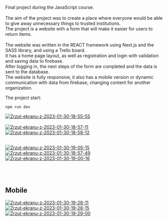 Final project during the JavaScript course.<br/><br/>
The aim of the project was to create a place where everyone would be able to give away unnecessary things to trusted institutions.<br/>
The project is a website with a form that will make it easier for users to return items.<br/><br/>
The website was written in the REACT framework using Next.js and the SASS library, and using a Trello board.<br/>
It has a home page layout, as well as registration and login with validation and saving data to firebase. <br/>
After logging in, the next steps of the form are completed and the data is sent to the database.<br/>
The website is fully responsive, it also has a mobile version or dynamic communication with data from firebase, changing content for another organization.

The project start:
```
npm run dev
```

<a href="https://postimg.cc/674q56yR" target="_blank"><img src="https://i.postimg.cc/MGdQ5vws/Zrzut-ekranu-z-2023-01-30-18-55-55.png" alt="Zrzut-ekranu-z-2023-01-30-18-55-55"/></a><br/><br/>
<a href='https://postimg.cc/3yk44Cbk' target='_blank'><img src='https://i.postimg.cc/VNRjhKqW/Zrzut-ekranu-z-2023-01-30-18-57-11.png' border='0' alt='Zrzut-ekranu-z-2023-01-30-18-57-11'/></a>
<a href="https://postimg.cc/BtHFBpZD" target="_blank"><img src="https://i.postimg.cc/xjFPYpWs/Zrzut-ekranu-z-2023-01-30-18-58-12.png" alt="Zrzut-ekranu-z-2023-01-30-18-58-12"/></a><br/><br/>

<a href="https://postimg.cc/tZRt7mVF" target="_blank"><img src="https://i.postimg.cc/tZRt7mVF/Zrzut-ekranu-z-2023-01-30-19-05-15.png" alt="Zrzut-ekranu-z-2023-01-30-19-05-15"/></a><a href="https://postimg.cc/rK9tvprw" target="_blank"><img src="https://i.postimg.cc/rK9tvprw/Zrzut-ekranu-z-2023-01-30-18-57-49.png" alt="Zrzut-ekranu-z-2023-01-30-18-57-49"/></a><a href="https://postimg.cc/3dhvSGWq" target="_blank"><img src="https://i.postimg.cc/3dhvSGWq/Zrzut-ekranu-z-2023-01-30-19-00-16.png" alt="Zrzut-ekranu-z-2023-01-30-19-00-16"/></a><br/><br/>
<br/><br/>

## Mobile

<a href="https://postimg.cc/3kPkw218" target="_blank"><img src="https://i.postimg.cc/3kPkw218/Zrzut-ekranu-z-2023-01-30-19-28-11.png" alt="Zrzut-ekranu-z-2023-01-30-19-28-11"/></a> <a href="https://postimg.cc/phvyfx33" target="_blank"><img src="https://i.postimg.cc/phvyfx33/Zrzut-ekranu-z-2023-01-30-19-28-15.png" alt="Zrzut-ekranu-z-2023-01-30-19-28-15"/></a> <a href="https://postimg.cc/v1fcxD2W" target="_blank"><img src="https://i.postimg.cc/v1fcxD2W/Zrzut-ekranu-z-2023-01-30-19-29-00.png" alt="Zrzut-ekranu-z-2023-01-30-19-29-00"/></a><br/><br/>
